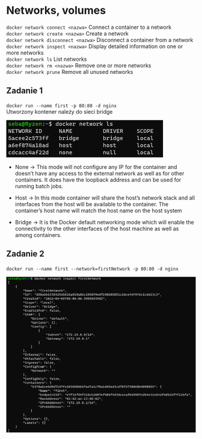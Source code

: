 #  Networks, volumes

`docker network connect <nazwa>` Connect a container to a network </br>
`docker network create <nazwa>` Create a network </br>
`docker network disconnect <nazwa>` Disconnect a container from a network </br>
`docker network inspect <nazwa>` Display detailed information on one or more networks </br>
`docker network ls` List networks </br>
`docker network rm <nazwa>` Remove one or more networks </br>
`docker network prune` Remove all unused networks </br>

## Zadanie 1

`docker run --name first -p 80:80 -d nginx` </br>
Utworzony kontener należy do sieci bridge

![ScreenShot](zad1/networks.PNG) <br />

- None -> This mode will not configure any IP for the container and doesn’t have any access to the external network as well as for other containers. It does have the loopback address and can be used for running batch jobs.

- Host -> In this mode container will share the host’s network stack and all interfaces from the host will be available to the container. The container’s host name will match the host name on the host system

- Bridge -> It is the Docker default networking mode which will enable the connectivity to the other interfaces of the host machine as well as among containers.

## Zadanie 2

`docker run --name first --network=firstNetwork -p 80:80 -d nginx` </br>

![ScreenShot](zad2/inspect.PNG) <br />
